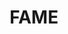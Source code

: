 ---
layout: page
title: FAME
nav: true
nav_order: 7
dropdown: true
children:
    - title: Compendiums
      permalink: /compendiums/
    - title: FAME '24
      permalink: /FAME24/
    - title: FAME '23
      permalink: /FAME23/
    - title: FAME '22
      permalink: /FAME22/
---